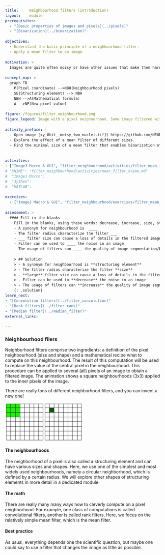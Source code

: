 ```yaml
---
title:     Neighbourhood filters (introduction)
layout:    module
prerequisites:
  - "[Basic properties of images and pixels](../pixels)"
  - "[Binarization](../binarization)"

objectives:
  - Understand the basic principle of a neighbourhood filter.
  - Apply a mean filter to an image.

motivation: >
  Images are quite often noisy or have other issues that make them hard to segment, e.g. by means of a simple intensity threshold. Neighbourhood filters are a very important (maybe the most important) means to enhanced images in a sense of making them more amendable for segmentation. 

concept_map: >
  graph TB
    P(Pixel coordinate) -->NBH(Neighbourhood pixels)
    SE(Structuring element) --> NBH
    NBH -->A(Mathematical formula)
    A -->NP(New pixel value) 

figure: /figures/filter_neighbourhood.png
figure_legend: Image with a pixel neighourhood. Same image filtered with neighborhood filters of different kinds (mean, median, vertical edge) and structuring elements (circular with a radius of 1 pixel, top row; radius of 3 pixels, bottom row).

activity_preface: |
  - Open image [xy_8bit__noisy_two_nuclei.tif]( https://github.com/NEUBIAS/training-resources/raw/master/image_data/xy_8bit__noisy_two_nuclei.tif)
  - Explore the effect of a mean filter of different sizes.
  - Find the minimal size of a mean filter that enables binarization of the image into two forground objects (i.e. the nuclei).
  
  
activities:
- ["ImageJ Macro & GUI", "filter_neighbourhood/activities/filter_mean_imagejmacro.ijm", "java"]
# "KNIME": "filter_neighbourhood/activities/mean_filter_knime.md"
#  "ImageJ Macro":
#  "Jython":
#  "MATLAB":

exercises:
  - ["ImageJ Macro & GUI", "filter_neighbourhood/exercises/filter_mean_imagejmacro.md"]

assessment: >
  #### Fill in the blanks
    Fill in the blanks, using these words: decrease, increase, size, structuring element, large
    - A synonym for neighbourhood is  ____
    - The filter radius characterize the filter ___
    - ___ filter size can cause a loss of details in the filtered image
    - Filter can be used to ____ the noise in an image
    - The usage of filters can ____ the quality of image segmentation/binarization
    
    > ## Solution
    > - A synonym for neighbourhood is **structuring element**
    > - The filter radius characterize the filter **size**
    > - **large** filter size can cause a loss of details in the filtered image
    > - Filter can be used to **decrease** the noise in an image
    > - The usage of filters can **increase** the quality of image segmentation/binarization
    {: .solution}
learn_next:
- "[Convolution filters](../filter_convolution)"
- "[Rank filters](../filter_rank)"
- "[Median filter](../median_filter)"
external_links:

---
```


### Neighbourhood filers

Neighborhood filters comprise two ingredients: a definition of the pixel neighbourhood (size and shape) and a mathematical recipe what to compute on this neighbourhood. 
The result of this computation will be used to replace the value of the central pixel in the neighbourhood. This procedure can be applied to several (all) pixels of an image 
to obtain a filtered image. The animation shows a square neighbourhoods (3x3) applied to the inner pixels of the image. 

There are really tons of different neighborhood filters, and you can invent a new one!

<img src="../figures/filter_neighbourhood.gif"  align ="center" width="50%" >

#### The neighbourhoods 

The neighborhood of a pixel is also called a structuring element and can have various sizes and shapes.
Here, we use one of the simplest and most widely used neighbourhoods, namely a circular neighborhood, which is defined by a certain radius. We will explore other shapes of structuring elements in more detail in a dedicated module.

#### The math

There are really many many ways how to cleverly compute on a pixel neighborhood. For example, one class of computations is called convolutional filters, another is called rank filters. Here, we focus on the relatively simple mean filter, which is the mean filter.

#### Best practice

As usual, everything depends one the scientific question, but maybe one could say to use a filter that changes the image as little as possible.


